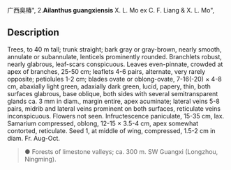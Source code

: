 广西臭椿",
2.**Ailanthus guangxiensis** X. L. Mo ex C. F. Liang & X. L. Mo",

## Description
Trees, to 40 m tall; trunk straight; bark gray or gray-brown, nearly smooth, annulate or subannulate, lenticels prominently rounded. Branchlets robust, nearly glabrous, leaf-scars conspicuous. Leaves even-pinnate, crowded at apex of branches, 25-50 cm; leaflets 4-6 pairs, alternate, very rarely opposite; petiolules 1-2 cm; blades ovate or oblong-ovate, 7-16(-20) × 4-8 cm, abaxially light green, adaxially dark green, lucid, papery, thin, both surfaces glabrous, base oblique, both sides with several semitransparent glands ca. 3 mm in diam., margin entire, apex acuminate; lateral veins 5-8 pairs, midrib and lateral veins prominent on both surfaces, reticulate veins inconspicuous. Flowers not seen. Infructescence paniculate, 15-35 cm, lax. Samarium compressed, oblong, 12-15 × 3.5-4 cm, apex somewhat contorted, reticulate. Seed 1, at middle of wing, compressed, 1.5-2 cm in diam. Fr. Aug-Oct.

> ● Forests of limestone valleys; ca. 300 m. SW Guangxi (Longzhou, Ningming).
